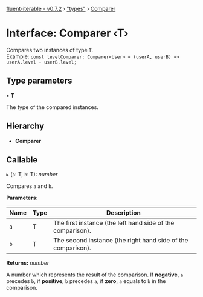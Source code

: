 [fluent-iterable - v0.7.2](../README.md) › ["types"](../modules/_types_.md) › [Comparer](_types_.comparer.md)

# Interface: Comparer ‹**T**›

Compares two instances of type `T`.<br>
  Example: `const levelComparer: Comparer<User> = (userA, userB) => userA.level - userB.level;`

## Type parameters

▪ **T**

The type of the compared instances.

## Hierarchy

* **Comparer**

## Callable

▸ (`a`: T, `b`: T): *number*

Compares `a` and `b`.

**Parameters:**

Name | Type | Description |
------ | ------ | ------ |
`a` | T | The first instance (the left hand side of the comparison). |
`b` | T | The second instance (the right hand side of the comparison). |

**Returns:** *number*

A number which represents the result of the comparison. If **negative**, `a` precedes `b`, if **positive**, `b` precedes `a`, if **zero**, `a` equals to `b` in the comparison.
